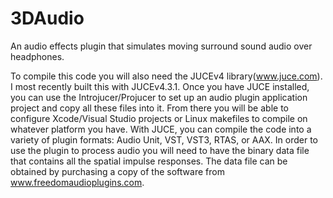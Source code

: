 # 3DAudio
An audio effects plugin that simulates moving surround sound audio over headphones.

To compile this code you will also need the JUCEv4 library(www.juce.com).  I most recently built this with JUCEv4.3.1.  Once you have JUCE installed, you can use the Introjucer/Projucer to set up an audio plugin application project and copy all these files into it.  From there you will be able to configure Xcode/Visual Studio projects or Linux makefiles to compile on whatever platform you have.  With JUCE, you can compile the code into a variety of plugin formats:  Audio Unit, VST, VST3, RTAS, or AAX.  In order to use the plugin to process audio you will need to have the binary data file that contains all the spatial impulse responses.  The data file can be obtained by purchasing a copy of the software from www.freedomaudioplugins.com.
